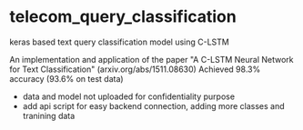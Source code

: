 # telecom_query_classification
keras based text query classification model using C-LSTM

An implementation and application of the paper "A C-LSTM Neural Network for Text Classification" (arxiv.org/abs/1511.08630)
Achieved 98.3% accuracy (93.6% on test data)

 - data and model not uploaded for confidentiality purpose
 - add api script for easy backend connection, adding more classes and tranining data
